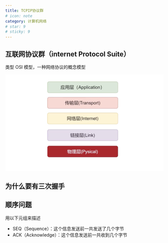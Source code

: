```yaml
---
title: TCPIP协议群
# icon: note
category: 计算机网络
# star: 9
# sticky: 9
---
```


## 互联网协议群（internet Protocol Suite）

类型 OSI 模型，一种网络协议的概念模型

![互联网协议群](./internet-protocol-suite.png)

## 为什么要有三次握手

## 顺序问题

用以下元组来描述

- SEQ（Sequence）：这个信息发送前一共发送了几个字节
- ACK（Acknowledge）：这个信息发送前一共收到几个字节
